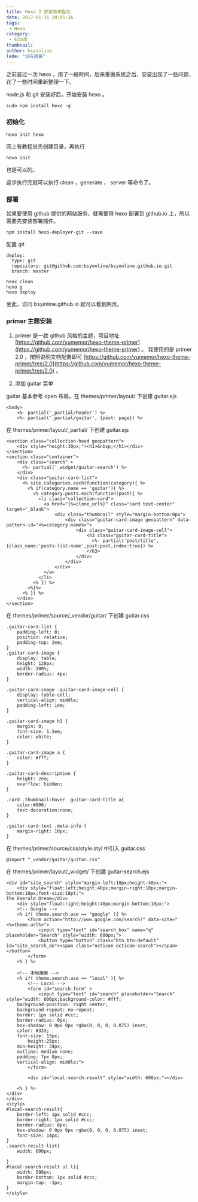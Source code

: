 ```yaml
---
title: Hexo 3 安装简单指北
date: 2017-01-16 20:05:36
tags:
 - Hexo
category: 
 - 知识库
thumbnail: 
author: bsyonline
lede: "没有摘要"
---
```


之前装过一次 hexo ，用了一段时间，后来重做系统之后，安装出现了一些问题，花了一些时间重新整理一下。

node.js 和 git 安装好后，开始安装 hexo 。

```shell
sudo npm install hexo -g
```

### 初始化

```shell
hexo init hexo
```
网上有教程说先创建目录，再执行
```
hexo init
```
也是可以的。

这步执行完就可以执行 clean ，generate ， server 等命令了。

### 部署
如果要使用 github 提供的网站服务，就需要将 hexo 部署到 github.io 上，所以需要先安装部署插件。

```shell
npm install hexo-deployer-git --save
```
配置 git
```
deploy:
  type: git
  repository: git@github.com:bsyonline/bsyonline.github.io.git
  branch: master
```

```shell
heox clean
hexo g
hexo deploy
```
至此，访问 bsyinline.github.io 就可以看到网页。

### primer 主题安装
1. primer 是一款 github 风格的主题，项目地址 [https://github.com/yumemor/hexo-theme-primer](https://github.com/yumemor/hexo-theme-primer) 。
   我使用的是 primer 2.0 ，按照说明文档配置即可 [https://github.com/yumemor/hexo-theme-primer/tree/2.0](https://github.com/yumemor/hexo-theme-primer/tree/2.0) 。

2. 添加 guitar 菜单

guitar 基本参考 open 布局，在 themes/primer/layout/ 下创建 guitar.ejs
```
<body>
	<%- partial('_partial/header') %>
	<%- partial('_partial/guitar', {post: page}) %>
```

在 themes/primer/layout/_partial/ 下创建 guitar.ejs
```
<section class="collection-head geopattern">
    <div style="height:30px;"><h1>&nbsp;</h1></div>
</section>
<section class="container">
    <div class="search" >
      <%- partial('_widget/guitar-search') %>
    </div>
    <div class="guitar-card-list">
      <% site.categories.each(function(category){ %>
        <% if(category.name == 'guitar'){ %>
          <% category.posts.each(function(post){ %>
            <li class="collection-card">
              <a href="{%=clone_url%}" class="card text-center" target="_blank">
                  <div class="thumbnail" style="margin-bottom:0px">
                      <div class="guitar-card-image geopattern" data-pattern-id="<%=category.name%>">
                          <div class="guitar-card-image-cell">
                              <h3 class="guitar-card-title">
                                <%- partial('post/title',{class_name:'posts-list-name',post:post,index:true}) %>
                              </h3>
                          </div>
                      </div>
                  </div>
              </a>
            </li>
          <% }) %>
        <%}%>
      <% }) %>
    </div>
</section>
```

在 themes/primer/source/_vendor/guitar/ 下创建 guitar.css
```
.guitar-card-list {
    padding-left: 0;
    position: relative;
    padding-top: 2em;
}
.guitar-card-image {
    display: table;
    height: 120px;
    width: 100%;
    border-radius: 4px;
}

.guitar-card-image .guitar-card-image-cell {
    display: table-cell;
    vertical-align: middle;
    padding-left: 1em;
}

.guitar-card-image h3 {
    margin: 0;
    font-size: 1.5em;
    color: white;
}

.guitar-card-image a {
    color: #fff;
}

.guitar-card-description {
    height: 2em;
    overflow: hidden;
}

.card .thumbnail:hover .guitar-card-title a{
    color:#000;
    text-decoration:none;
}

.guitar-card-text .meta-info {
    margin-right: 10px;
}
```

在 themes/primer/source/css/style.styl 中引入 guitar.css
```
@import "_vendor/guitar/guitar.css"
```

在 themes/primer/layout/_widget/ 下创建 guitar-search.ejs
```
<div id="site_search" style="margin-left:10px;height:40px;">
	<div style="float:left;height:40px;margin-right:10px;margin-bottom:10px;font-size:18pt;">
The Emerald Dream</div>
	<div style="float:right;height:40px;margin-bottom:10px;">
	<!-- Google -->
	<% if( theme.search.use == "google" ){ %>
		<form action="http://www.google.com/search?" data-site="<%=theme.url%>">
	    	<input type="text" id="search_box" name="q" placeholder="Search" style="width: 600px;">
	    	<button type="button" class="btn btn-default" id="site_search_do"><span class="octicon octicon-search"></span></button>
	    </form>
	<% } %>

	<!-- 本地搜索 -->
	<% if( theme.search.use == "local" ){ %>
		<!-- Local -->
		<form id="search-form" >
			<input type="text" id="search" placeholder="Search" style="width: 600px;background-color: #fff;
    background-position: right center;
    background-repeat: no-repeat;
    border: 1px solid #ccc;
    border-radius: 0px;
    box-shadow: 0 0px 0px rgba(0, 0, 0, 0.075) inset;
    color: #333;
    font-size: 13px;
		height:25px;
    min-height: 34px;
    outline: medium none;
    padding: 7px 8px;
    vertical-align: middle;">
		</form>

		<div id="local-search-result" style="width: 600px;"></div>

	<% } %>
</div>
</div>
<style>
#local-search-result{
	border-left: 1px solid #ccc;
	border-right: 1px solid #ccc;
	border-radius: 0px;
	box-shadow: 0 0px 0px rgba(0, 0, 0, 0.075) inset;
	font-size: 14px;
}
.search-result-list{
	width: 600px;

}
#local-search-result ul li{
	width: 598px;
	border-bottom: 1px solid #ccc;
	margin-top: -1px;
}
</style>
```
